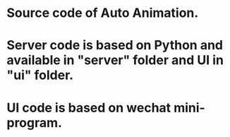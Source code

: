 # Source code of Auto Animation. 
# Server code is based on Python and available in "server" folder and UI in "ui" folder.
# UI code is based on wechat mini-program.
